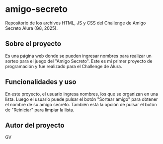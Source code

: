 # amigo-secreto
Repositorio de los archivos HTML, JS y CSS del Challenge de Amigo Secreto Alura (G8, 2025).

## Sobre el proyecto
Es una página web donde se pueden ingresar nombres para realizar un sorteo para el juego del "Amigo Secreto". Este es mi primer proyecto de programación y fue realizado para el Challenge de Alura.

## Funcionalidades y uso
En este proyecto, el usuario ingresa nombres, los que se organizan en una lista. Luego el usuario puede pulsar el botón "Sortear amigo" para obtener el nombre de su amigo secreto. También está la opción de pulsar el botón de "Reiniciar" para limpiar la lista.

## Autor del proyecto
GV
